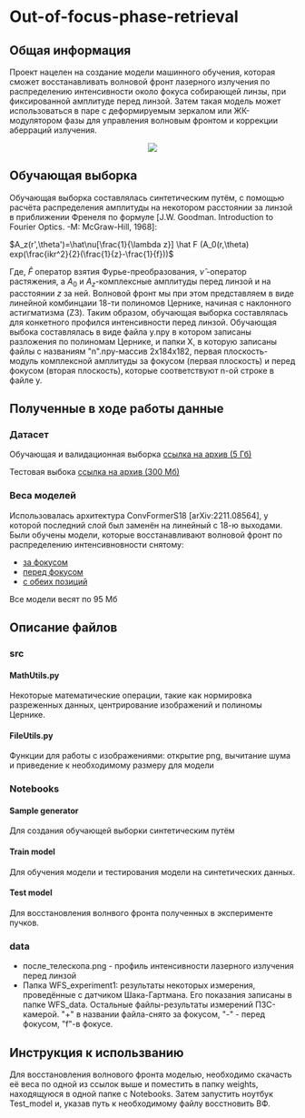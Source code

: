# Out-of-focus-phase-retrieval

## Общая информация

Проект нацелен на создание модели машинного обучения, которая сможет восстанавливать волновой фронт лазерного излучения по распределению интенсивности около фокуса собирающей линзы, при фиксированной амплитуде перед линзой. Затем такая модель может использоваться в паре с деформируемым зеркалом или ЖК-модулятором фазы для управления волновым фронтом и коррекции аберраций излучения.
<p align="center">
  <img src=https://drive.google.com/uc?export=view&id=1k_H6a6TYQBWQoJ5XEueIzTb7ixovNTAx>
</p>

## Обучающая выборка

Обучающая выборка составлялась синтетическим путём, с помощью расчёта распределения амплитуды на некотором расстоянии за линзой в приближении Френеля по формуле [J.W. Goodman. Introduction to Fourier Optics. -M: McGraw-Hill, 1968]:


$A_z(r',\theta')=\hat\nu[\frac{1}{\lambda z}] \hat F (A_0(r,\theta) exp(\frac{ikr^2}{2}(\frac{1}{z}-\frac{1}{f}))$

Где, $\hat F$ оператор взятия Фурье-преобразования, $\hat \nu$ -оператор растяжения, а $A_0$ и $A_z$-комплексные амплитуды перед линзой и на расстоянии $z$ за ней. Волновой фронт мы при этом представляем в виде линейной комбинцаии 18-ти полиномов Цернике, начиная с наклонного астигматизма (Z3). Таким образом, обучающая выборка составлялась для конкетного профился интенсивности перед линзой.
Обучающая выбока составлялась в виде файла y.npy в котором записаны разложения по полиномам Цернике, и папки X, в которую записаны файлы с названиям "n".npy-массив 2x184x182, первая плоскость-модуль комплексной амплитуды за фокусом (первая плоскость) и перед фокусом (вторая плоскость), которые соответствуют n-ой строке в файле y.

## Полученные в ходе работы данные

### Датасет
Обучающая и валидационная выборка [ссылка на архив (5 Гб)](https://drive.google.com/file/d/1GJQNoUuhk4rlNBp1MwmwA5qtDMWiA7mN/view?usp=drive_link) 

Тестовая выбока [ссылка на архив (300 Мб)](https://drive.google.com/file/d/12z94Ac5pduBFlemM_hpoq3cMljnBAW-P/view?usp=sharing) 

### Веса моделей

Использовалась архитектура ConvFormerS18 [arXiv:2211.08564], у которой последний слой был заменён на линейный с 18-ю выходами. Были обучены модели, которые восстанавливают волновой фронт по распределению интенсивновности снятому:
* [за фокусом](https://drive.google.com/file/d/14dNBQa1X3U5koiVt5LlV7OvEF92hbsHv/view?usp=sharing)
* [перед фокусом](https://drive.google.com/file/d/1GajYZfS6c2na59GuyMGQzx2pgnQGdzs_/view?usp=sharing)
* [с обеих позиций](https://drive.google.com/file/d/1Io8RWLJicvvPHoObCff8O4ACBxBRcQpT/view?usp=sharing)

Все модели весят по 95 Мб

## Описание файлов

### src
#### MathUtils.py
Некоторые математические операции, такие как нормировка разреженных данных, центрирование изображений и полиномы Цернике.
#### FileUtils.py
Функции для работы с изображениями: открытие png, вычитание шума и приведение к необходимому размеру для модели

### Notebooks
#### Sample generator
Для создания обучающей выборки синтетическим путём
#### Train model
Для обучения модели и тестирования модели на синтетических данных.
#### Test model
Для восстановления волнвого фронта полученных в эксперименте пучков.

### data
* после_телескопа.png - профиль интенсивности лазерного излучения перед линзой
* Папка WFS_experiment1: результаты некоторых измерения, проведённые с датчиком Шака-Гартмана. Его показания записаны в папке WFS_data. Остальные файлы-результаты измерений ПЗС-камерой. "+" в названии файла-снято за фокусом, "-" - перед фокусом, "f"-в фокусе.

## Инструкция к использванию

Для восстановления волнового фронта моделью, необходимо скачасть её веса по одной из ссылок выше и поместить в папку weights, находящуюся в одной папке с Notebooks. Затем запустить ноутбук Test_model и, указав путь к необходимому файлу восстновить ВФ.


